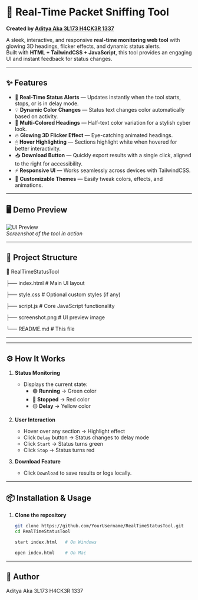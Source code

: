 # 🚀 Real-Time Packet Sniffing Tool

**Created by [Aditya Aka 3L173 H4CK3R 1337](#)**  

A sleek, interactive, and responsive **real-time monitoring web tool** with glowing 3D headings, flicker effects, and dynamic status alerts.  
Built with **HTML + TailwindCSS + JavaScript**, this tool provides an engaging UI and instant feedback for status changes.

---

## ✨ Features

- 🎯 **Real-Time Status Alerts** — Updates instantly when the tool starts, stops, or is in delay mode.
- 💡 **Dynamic Color Changes** — Status text changes color automatically based on activity.
- 🌈 **Multi-Colored Headings** — Half-text color variation for a stylish cyber look.
- 🔥 **Glowing 3D Flicker Effect** — Eye-catching animated headings.
- 🖱 **Hover Highlighting** — Sections highlight white when hovered for better interactivity.
- 📥 **Download Button** — Quickly export results with a single click, aligned to the right for accessibility.
- ⚡ **Responsive UI** — Works seamlessly across devices with TailwindCSS.
- 🎨 **Customizable Themes** — Easily tweak colors, effects, and animations.

---

## 🖥 Demo Preview

![UI Preview](screenshot.png)  
*Screenshot of the tool in action*

---

## 📂 Project Structure

📁 RealTimeStatusTool

├── index.html # Main UI layout

├── style.css # Optional custom styles (if any)

├── script.js # Core JavaScript functionality

├── screenshot.png # UI preview image

└── README.md # This file

---


---

## ⚙️ How It Works

1. **Status Monitoring**  
   - Displays the current state:  
     - 🟢 **Running** → Green color  
     - 🔴 **Stopped** → Red color  
     - 🟡 **Delay** → Yellow color  

2. **User Interaction**  
   - Hover over any section → Highlight effect  
   - Click `Delay` button → Status changes to delay mode  
   - Click `Start` → Status turns green  
   - Click `Stop` → Status turns red  

3. **Download Feature**  
   - Click `Download` to save results or logs locally.

---

## 📦 Installation & Usage

1. **Clone the repository**
   ```bash
   git clone https://github.com/YourUsername/RealTimeStatusTool.git
   cd RealTimeStatusTool

   start index.html   # On Windows

   open index.html    # On Mac
   ```

----

## 💬 Author

Aditya Aka 3L173 H4CK3R 1337
